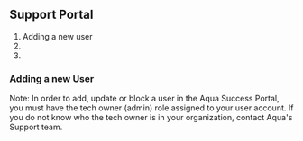 ## Support Portal

1. Adding a new user
2. 
3.


### Adding a new User

Note: In order to add, update or block a user in the Aqua Success Portal, you must have the tech owner (admin) role assigned to your user account.  If you do not know who the tech owner is in your organization, contact Aqua's Support team.

